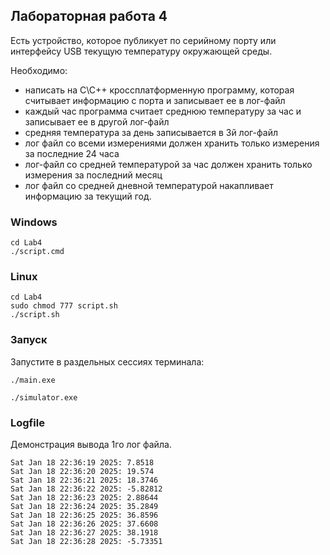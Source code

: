 ## Лабораторная работа 4

Есть устройство, которое публикует по серийному порту или интерфейсу USB текущую температуру окружающей среды. 

Необходимо:
- написать на C\C++ кроссплатформенную программу, которая считывает информацию с порта и записывает ее в лог-файл 
- каждый час программа считает среднюю температуру за час и записывает ее в другой лог-файл
- средняя температура за день записывается в 3й лог-файл 
- лог файл со всеми измерениями должен хранить только измерения за последние 24 часа
- лог-файл со средней температурой за час должен хранить только измерения за последний месяц
- лог файл со средней дневной температурой накапливает информацию за текущий год.

### Windows
```
cd Lab4
./script.cmd
```

### Linux
```
cd Lab4
sudo chmod 777 script.sh
./script.sh
```

### Запуск
Запустите в раздельных сессиях терминала:
```
./main.exe
```
```
./simulator.exe
```

### Logfile
Демонстрация вывода 1го лог файла.
```
Sat Jan 18 22:36:19 2025: 7.8518
Sat Jan 18 22:36:20 2025: 19.574
Sat Jan 18 22:36:21 2025: 18.3746
Sat Jan 18 22:36:22 2025: -5.82812
Sat Jan 18 22:36:23 2025: 2.88644
Sat Jan 18 22:36:24 2025: 35.2849
Sat Jan 18 22:36:25 2025: 36.8596
Sat Jan 18 22:36:26 2025: 37.6608
Sat Jan 18 22:36:27 2025: 38.1918
Sat Jan 18 22:36:28 2025: -5.73351
```
